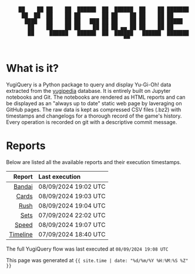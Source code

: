 <div align='center'>
    <pre>
    <br>
    ██    ██ ██    ██  ██████  ██  ██████  ██    ██ ███████ ██████  ██    ██ 
     ██  ██  ██    ██ ██       ██ ██    ██ ██    ██ ██      ██   ██  ██  ██  
      ████   ██    ██ ██   ███ ██ ██    ██ ██    ██ █████   ██████    ████   
       ██    ██    ██ ██    ██ ██ ██ ▄▄ ██ ██    ██ ██      ██   ██    ██    
       ██     ██████   ██████  ██  ██████   ██████  ███████ ██   ██    ██    
                                      ▀▀                                     
    </pre>
</div>

# What is it?

YugiQuery is a Python package to query and display Yu-Gi-Oh! data extracted from the [yugipedia](http://yugipedia.com) database. It is entirely built on Jupyter notebooks and Git. The notebooks are rendered as HTML reports and can be displayed as an "always up to date" static web page by laveraging on GitHub pages. The raw data is kept as compressed CSV files (.bz2) with timestamps and changelogs for a thorough record of the game's history. Every operation is recorded on git with a descriptive commit message. 

# Reports

Below are listed all the available reports and their execution timestamps. 

|                    Report | Last execution       |
| -------------------------:|:-------------------- |
| [Bandai](reports/Bandai.html) | 08/09/2024 19:02 UTC |
| [Cards](reports/Cards.html) | 08/09/2024 19:03 UTC |
| [Rush](reports/Rush.html) | 08/09/2024 19:04 UTC |
| [Sets](reports/Sets.html) | 07/09/2024 22:02 UTC |
| [Speed](reports/Speed.html) | 08/09/2024 19:07 UTC |
| [Timeline](reports/Timeline.html) | 07/09/2024 18:40 UTC |


The full YugiQuery flow was last executed at `08/09/2024 19:08 UTC`

This page was generated at `{{ site.time | date: "%d/%m/%Y %H:%M:%S %Z" }}`

